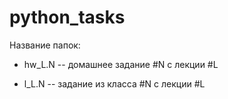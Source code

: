 # python_tasks
Название папок:


* hw_L.N -- домашнее задание #N с лекции #L


* l_L.N -- задание из класса #N с лекции #L
